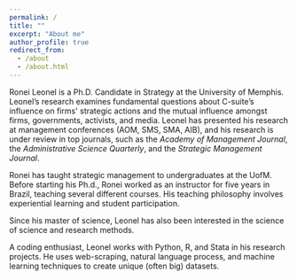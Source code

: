 ```yaml
---
permalink: /
title: ""
excerpt: "About me"
author_profile: true
redirect_from: 
  - /about
  - /about.html
---
```


Ronei Leonel is a Ph.D. Candidate in Strategy at the University of Memphis. Leonel’s research examines fundamental questions about C-suite’s influence on firms' strategic actions and the mutual influence amongst firms, governments, activists, and media. Leonel has presented his research at management conferences (AOM, SMS, SMA, AIB), and his research is under review in top journals, such as the *Academy of Management Journal*, the *Administrative Science Quarterly*, and the *Strategic Management Journal*.

Ronei has taught strategic management to undergraduates at the UofM. Before starting his Ph.d., Ronei worked as an instructor for five years in Brazil, teaching several different courses. His teaching philosophy involves experiential learning and student participation.

Since his master of science, Leonel has also been interested in the science of science and research methods.

A coding enthusiast, Leonel works with Python, R, and Stata in his research projects. He uses web-scraping, natural language process, and machine learning techniques to create unique (often big) datasets.
